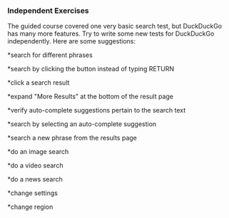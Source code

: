 ### Independent Exercises

The guided course covered one very basic search test, but DuckDuckGo has many more features. Try to write some new tests for DuckDuckGo independently. Here are some suggestions:

*search for different phrases

*search by clicking the button instead of typing RETURN

*click a search result

*expand "More Results" at the bottom of the result page

*verify auto-complete suggestions pertain to the search text

*search by selecting an auto-complete suggestion

*search a new phrase from the results page

*do an image search

*do a video search

*do a news search

*change settings

*change region